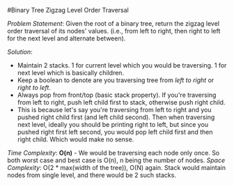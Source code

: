 #Binary Tree Zigzag Level Order Traversal

_Problem Statement_:
Given the root of a binary tree, return the zigzag level order traversal of its nodes' values. (i.e., from left to right, then right to left for the next level and alternate between).

_Solution_:
- Maintain 2 stacks. 1 for current level which you would be traversing. 1 for next level which is basically children.
- Keep a boolean to denote are you traversing tree from _left to right_ or _right to left_.
- Always pop from front/top (basic stack property). If you're traversing from left to right, push left child first to stack, otherwise push right child.
- This is because let's say you're traversing from left to right and you pushed right child first (and left child second). Then when traversing next level, ideally you should be printing right to left, but since you pushed right first left second, you would pop left child first and then right child. Which would make no sense.

_Time Complexity_: **O(n)** - We would be traversing each node only once. So both worst case and best case is O(n), n being the number of nodes.
_Space Complexity_: O(2 * max(width of the tree)), O(N) again. Stack would maintain nodes from single level, and there would be 2 such stacks.
